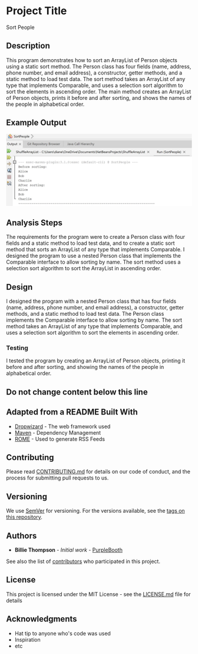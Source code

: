 # Project Title
Sort People

## Description
This program demonstrates how to sort an ArrayList of Person objects using a static sort method. The Person class has four fields (name, address, phone number, and email address), a constructor, getter methods, and a static method to load test data. The sort method takes an ArrayList of any type that implements Comparable, and uses a selection sort algorithm to sort the elements in ascending order. The main method creates an ArrayList of Person objects, prints it before and after sorting, and shows the names of the people in alphabetical order.

## Example Output

![Sample Output](README3.JPG)

## Analysis Steps
The requirements for the program were to create a Person class with four fields and a static method to load test data, and to create a static sort method that sorts an ArrayList of any type that implements Comparable. I designed the program to use a nested Person class that implements the Comparable interface to allow sorting by name. The sort method uses a selection sort algorithm to sort the ArrayList in ascending order.

## Design
I designed the program with a nested Person class that has four fields (name, address, phone number, and email address), a constructor, getter methods, and a static method to load test data. The Person class implements the Comparable interface to allow sorting by name. The sort method takes an ArrayList of any type that implements Comparable, and uses a selection sort algorithm to sort the elements in ascending order.

### Testing
I tested the program by creating an ArrayList of Person objects, printing it before and after sorting, and showing the names of the people in alphabetical order.

## Do not change content below this line
## Adapted from a README Built With

* [Dropwizard](http://www.dropwizard.io/1.0.2/docs/) - The web framework used
* [Maven](https://maven.apache.org/) - Dependency Management
* [ROME](https://rometools.github.io/rome/) - Used to generate RSS Feeds

## Contributing

Please read [CONTRIBUTING.md](https://gist.github.com/PurpleBooth/b24679402957c63ec426) for details on our code of conduct, and the process for submitting pull requests to us.

## Versioning

We use [SemVer](http://semver.org/) for versioning. For the versions available, see the [tags on this repository](https://github.com/your/project/tags). 

## Authors

* **Billie Thompson** - *Initial work* - [PurpleBooth](https://github.com/PurpleBooth)

See also the list of [contributors](https://github.com/your/project/contributors) who participated in this project.

## License

This project is licensed under the MIT License - see the [LICENSE.md](LICENSE.md) file for details

## Acknowledgments

* Hat tip to anyone who's code was used
* Inspiration
* etc
